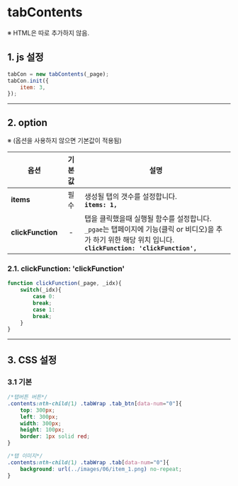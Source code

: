 # tabContents

※ HTML은 따로 추가하지 않음.


## 1. js 설정
```javascript
tabCon = new tabContents(_page);
tabCon.init({
    item: 3,
});
```

***

## 2. option
※ (옵션을 사용하지 않으면 기본값이 적용됨)

|옵션|기본값|설명|
|---|:---:|---|
|**items**|필수|생성될 탭의 갯수를 설정합니다.<br>**`items: 1,`**|
|**clickFunction**|-|탭을 클릭했을때 실행될 함수를 설정합니다.<br>`_pgae`는 탭페이지에 기능(클릭 or 비디오)을 추가 하기 위한 해당 위치 입니다.<br>**`clickFunction: 'clickFunction',`**|

### 2.1. clickFunction: 'clickFunction'
```javascript
function clickFunction(_page, _idx){
    switch(_idx){
        case 0:
        break;
        case 1:
        break;
    }
}
```

***

## 3. CSS 설정

### 3.1 기본
```css
/*탭버튼 버튼*/
.contents:nth-child(1) .tabWrap .tab_btn[data-num="0"]{
    top: 300px;
    left: 300px;
    width: 300px;
    height: 100px;
    border: 1px solid red;
}

/*탭 이미지*/
.contents:nth-child(1) .tabWrap .tab[data-num="0"]{
    background: url(../images/06/item_1.png) no-repeat;
}
```
